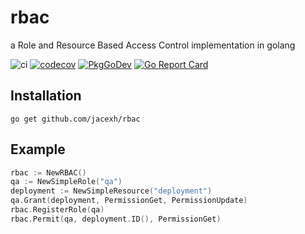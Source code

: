 # rbac
a Role and Resource Based Access Control implementation in golang

![ci](https://github.com/jacexh/rbac/workflows/ci/badge.svg)
[![codecov](https://codecov.io/gh/jacexh/rbac/branch/master/graph/badge.svg)](https://codecov.io/gh/jacexh/rbac)
[![PkgGoDev](https://pkg.go.dev/badge/github.com/jacexh/rbac)](https://pkg.go.dev/github.com/jacexh/rbac)
[![Go Report Card](https://goreportcard.com/badge/github.com/jacexh/rbac)](https://goreportcard.com/report/github.com/jacexh/rbac)

## Installation

```
go get github.com/jacexh/rbac
```

## Example

```go
rbac := NewRBAC()
qa := NewSimpleRole("qa")
deployment := NewSimpleResource("deployment")
qa.Grant(deployment, PermissionGet, PermissionUpdate)
rbac.RegisterRole(qa)
rbac.Permit(qa, deployment.ID(), PermissionGet)
```
